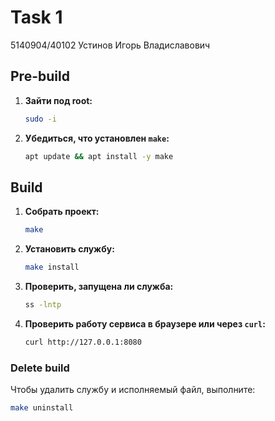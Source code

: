 # Task 1
5140904/40102 Устинов Игорь Владиславович 

## Pre-build

1. **Зайти под root:**
   ```sh
   sudo -i
   ```

2. **Убедиться, что установлен `make`:**
   ```sh
   apt update && apt install -y make
   ```

## Build

1. **Собрать проект:**
   ```sh
   make
   ```

2. **Установить службу:**
   ```sh
   make install
   ```

3. **Проверить, запущена ли служба:**
   ```sh
   ss -lntp
   ```

6. **Проверить работу сервиса в браузере или через `curl`:**
   ```sh
   curl http://127.0.0.1:8080
   ```

### Delete build

Чтобы удалить службу и исполняемый файл, выполните:

```sh
make uninstall
```
